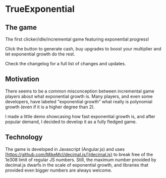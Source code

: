 TrueExponential
===============

The game
-----------
The first clicker/idle/incremental game featuring exponential progress!

Click the button to generate cash, buy upgrades to boost your multiplier and let exponential growth do the rest.

Check the changelog for a full list of changes and updates.

Motivation
-----------
There seems to be a common misconception between incremental game players about what exponential growth is. Many players, and even some developers, have labeled "exponential growth" what really is polynomial growth (even if it is a higher degree than 2).

I made a little demo showcasing how fast exponential growth is, and after popular demand, I decided to develop it as a fully fledged game.

Technology
-----------
The game is developed in Javascript (Angular.js) and uses [https://github.com/MikeMcl/decimal.js/](decimal.js) to break free of the 1e308 limit of regular JS numbers. Still, the maximum number provided by decimal.js dwarfs in the scale of exponential growth, and libraries that provided even bigger numbers are always welcome.

